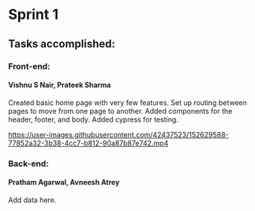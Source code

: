 # Sprint 1

## Tasks accomplished:

### Front-end:
#### Vishnu S Nair, Prateek Sharma
Created basic home page with very few features. Set up routing between pages to move from one page to another. Added components for the header, footer, and body. Added cypress for testing.





https://user-images.githubusercontent.com/42437523/152629588-77852a32-3b38-4cc7-b812-90a87b87e742.mp4

### Back-end:
#### Pratham Agarwal, Avneesh Atrey
Add data here.

